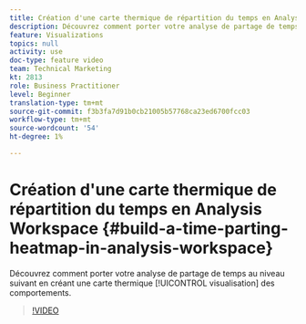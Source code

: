 ```yaml
---
title: Création d'une carte thermique de répartition du temps en Analysis Workspace
description: Découvrez comment porter votre analyse de partage de temps au niveau suivant en créant une visualisation de cartes des comportements.
feature: Visualizations
topics: null
activity: use
doc-type: feature video
team: Technical Marketing
kt: 2813
role: Business Practitioner
level: Beginner
translation-type: tm+mt
source-git-commit: f3b3fa7d91b0cb21005b57768ca23ed6700fcc03
workflow-type: tm+mt
source-wordcount: '54'
ht-degree: 1%

---
```



# Création d&#39;une carte thermique de répartition du temps en Analysis Workspace {#build-a-time-parting-heatmap-in-analysis-workspace}

Découvrez comment porter votre analyse de partage de temps au niveau suivant en créant une carte thermique [!UICONTROL visualisation] des comportements.

>[!VIDEO](https://video.tv.adobe.com/v/26991/?quality=12)
